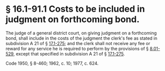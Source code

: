 # § 16.1-91.1 Costs to be included in judgment on forthcoming bond.

<p>The judge of a general district court, on giving judgment on a forthcoming bond, shall include in the costs of the judgment the clerk's fee as stated in subdivision A 21 of § <a href='http://law.lis.virginia.gov/vacode/17.1-275/'>17.1-275</a>; and the clerk shall not receive any fee or reward for any service he is required to perform by the provisions of § <a href='http://law.lis.virginia.gov/vacode/8.01-529/'>8.01-529</a>, except that specified in subdivision A 21 of § <a href='http://law.lis.virginia.gov/vacode/17.1-275/'>17.1-275</a>.</p><p>Code 1950, § 8-460; 1962, c. 10; 1977, c. 624.</p>